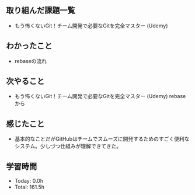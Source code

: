 ## 取り組んだ課題一覧
- もう怖くないGit！チーム開発で必要なGitを完全マスター (Udemy)
## わかったこと
- rebaseの流れ
## 次やること
- もう怖くないGit！チーム開発で必要なGitを完全マスター (Udemy) rebaseから
## 感じたこと
- 基本的なことだがGitHubはチームでスムーズに開発するためのすごく便利なシステム。少しづつ仕組みが理解できてきた。
## 学習時間
- Today: 0.0h
- Total: 161.5h
